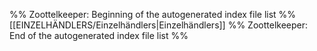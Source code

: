 %% Zoottelkeeper: Beginning of the autogenerated index file list %%
[[EINZELHÄNDLERS/Einzelhändlers|Einzelhändlers]]
%% Zoottelkeeper: End of the autogenerated index file list %%
